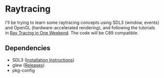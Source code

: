 # Raytracing
I'll be trying to learn some raytracing concepts using SDL3 (window, events) and OpenGL (hardware-accelerated rendering), and following the tutorials in [Ray Tracing in One Weekend](https://raytracing.github.io/books/RayTracingInOneWeekend.html). The code will be C89 compatible.

## Dependencies
- SDL3 ([Installation Instructions](https://wiki.libsdl.org/SDL3/Installation))
- glew ([Releases](https://github.com/nigels-com/glew/releases))
- pkg-config
